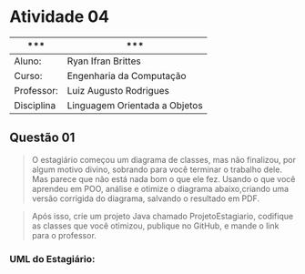 # Atividade 04

| *** | *** |
| --- | --- |
| Aluno: | Ryan Ifran Brittes |
| Curso: | Engenharia da Computação |
| Professor: | Luiz Augusto Rodrigues |
| Disciplina | Linguagem Orientada a Objetos |

## Questão 01
>O estagiário começou um diagrama de classes, mas não finalizou, por algum
motivo divino, sobrando para você terminar o trabalho dele. Mas parece que não está
nada bom o que ele fez.
Usando o que você aprendeu em POO, análise e otimize o diagrama abaixo,criando uma versão corrigida do diagrama, salvando o resultado em PDF.

>Após isso, crie um projeto Java chamado ProjetoEstagiario, codifique as
classes que você otimizou, publique no GitHub, e mande o link para o professor.

### UML do Estagiário:

![]()
